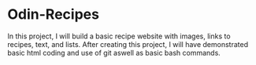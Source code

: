 # Odin-Recipes
In this project, I will build a basic recipe website with images, links to recipes, text, and lists. After creating this project, I will have demonstrated basic html coding and use of git aswell as basic bash commands.

